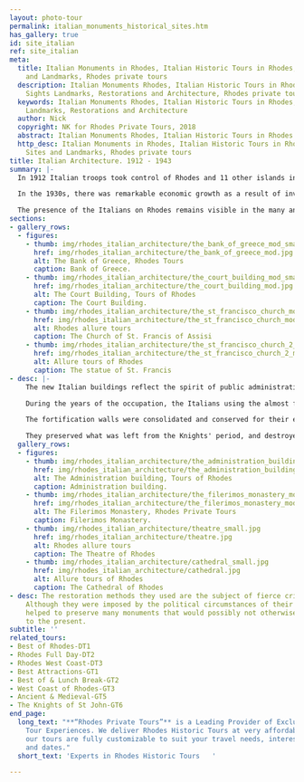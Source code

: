 ```yaml
---
layout: photo-tour
permalink: italian_monuments_historical_sites.htm
has_gallery: true
id: site_italian
ref: site_italian
meta:
  title: Italian Monuments in Rhodes, Italian Historic Tours in Rhodes, Italian Sites
    and Landmarks, Rhodes private tours
  description: Italian Monuments Rhodes, Italian Historic Tours in Rhodes, Italian
    Sights Landmarks, Restorations and Architecture, Rhodes private tours
  keywords: Italian Monuments Rhodes, Italian Historic Tours in Rhodes, Italian Sights
    Landmarks, Restorations and Architecture
  author: Nick
  copyright: NK for Rhodes Private Tours, 2018
  abstract: Italian Monuments Rhodes, Italian Historic Tours in Rhodes
  http_desc: Italian Monuments in Rhodes, Italian Historic Tours in Rhodes, Italian
    Sites and Landmarks, Rhodes private tours
title: Italian Architecture. 1912 - 1943
summary: |-
  In 1912 Italian troops took control of Rhodes and 11 other islands in the Dodecanese. They established an Italian colony known as "Isole Italiane dell'Egeo" (Italian Islands of the Aegean Sea).

  In the 1930s, there was remarkable economic growth as a result of investments made to the infrastructure of the island by the Italians. They continued to occupy the islands into WWII. Mussolini embarked on a program of Italianization, hoping to make Rhodes a modern transportation hub that would serve as a focal point for the spread of Italian culture in the East.

  The presence of the Italians on Rhodes remains visible in the many and varied buildings constructed under their command.
sections:
- gallery_rows:
  - figures:
    - thumb: img/rhodes_italian_architecture/the_bank_of_greece_mod_small.jpg
      href: img/rhodes_italian_architecture/the_bank_of_greece_mod.jpg
      alt: The Bank of Greece, Rhodes Tours
      caption: Bank of Greece.
    - thumb: img/rhodes_italian_architecture/the_court_building_mod_small.jpg
      href: img/rhodes_italian_architecture/the_court_building_mod.jpg
      alt: The Court Building, Tours of Rhodes
      caption: The Court Building.
    - thumb: img/rhodes_italian_architecture/the_st_francisco_church_mod_small.jpg
      href: img/rhodes_italian_architecture/the_st_francisco_church_mod.jpg
      alt: Rhodes allure tours
      caption: The Church of St. Francis of Assisi
    - thumb: img/rhodes_italian_architecture/the_st_francisco_church_2_mod_small.png
      href: img/rhodes_italian_architecture/the_st_francisco_church_2_mod.jpg
      alt: Allure tours of Rhodes
      caption: The statue of St. Francis
- desc: |-
    The new Italian buildings reflect the spirit of public administration, and set new benchmarks in the urban landscape. All this public buildings are samples of a colonial policy and are closely linked to the presence of two general governors, equally active, but diametrically opposed in their choices in architecture, Mario Lago (1924-1936) and Cesare Maria De Vechi (1936-1943).

    During the years of the occupation, the Italians using the almost free local labor force, they also carried out an extensive program of restorations.

    The fortification walls were consolidated and conserved for their entire length.

    They preserved what was left from the Knights' period, and destroyed all Ottoman buildings. They reconstructed the Grand Master's Palace, the Knights' Hospital, and the Filerimos, also the Ottoman additions were removed from the ecclesiastical monuments in the town.
  gallery_rows:
  - figures:
    - thumb: img/rhodes_italian_architecture/the_administration_building_mod_small.jpg
      href: img/rhodes_italian_architecture/the_administration_building_mod.jpg
      alt: The Administration building, Tours of Rhodes
      caption: Administration building.
    - thumb: img/rhodes_italian_architecture/the_filerimos_monastery_mod_small.jpg
      href: img/rhodes_italian_architecture/the_filerimos_monastery_mod.jpg
      alt: The Filerimos Monastery, Rhodes Private Tours
      caption: Filerimos Monastery.
    - thumb: img/rhodes_italian_architecture/theatre_small.jpg
      href: img/rhodes_italian_architecture/theatre.jpg
      alt: Rhodes allure tours
      caption: The Theatre of Rhodes
    - thumb: img/rhodes_italian_architecture/cathedral_small.jpg
      href: img/rhodes_italian_architecture/cathedral.jpg
      alt: Allure tours of Rhodes
      caption: The Cathedral of Rhodes
- desc: The restoration methods they used are the subject of fierce criticism today.
    Although they were imposed by the political circumstances of their day, they nevertheless
    helped to preserve many monuments that would possibly not otherwise have survived
    to the present.
subtitle: ''
related_tours:
- Best of Rhodes-DT1
- Rhodes Full Day-DT2
- Rhodes West Coast-DT3
- Best Attractions-GT1
- Best of & Lunch Break-GT2
- West Coast of Rhodes-GT3
- Ancient & Medieval-GT5
- The Knights of St John-GT6
end_page:
  long_text: "**“Rhodes Private Tours”** is a Leading Provider of Exclusive and Personalized
    Tour Experiences. We deliver Rhodes Historic Tours at very affordable rates. All
    our tours are fully customizable to suit your travel needs, interests, schedules,
    and dates."
  short_text: 'Experts in Rhodes Historic Tours   '

---
```

